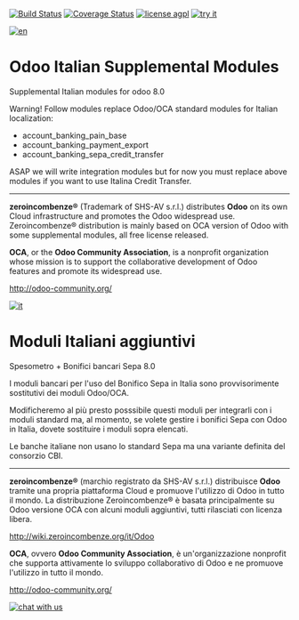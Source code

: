 [![Build Status](https://travis-ci.org/zeroincombenze/l10n-italy-supplemental.svg?branch=8.0)](https://travis-ci.org/zeroincombenze/l10n-italy-supplemental)
[![Coverage Status](https://coveralls.io/repos/github/zeroincombenze/l10n-italy-supplemental/badge.svg?branch=8.0)](https://coveralls.io/github/zeroincombenze/l10n-italy-supplemental?branch=8.0)
[![license agpl](https://img.shields.io/badge/licence-AGPL--3-green.svg)](http://www.gnu.org/licenses/agpl-3.0.html)
[![try it](https://www.zeroincombenze.it/wp-content/uploads/ci-ct/prd/button-try-it-8.svg)](http://erp8.zeroincombenze.it)


[![en](http://www.shs-av.com/wp-content/en_US.png)](http://wiki.zeroincombenze.org/it/Odoo/7.0/man)

Odoo Italian Supplemental Modules
=================================

Supplemental Italian modules for odoo 8.0

Warning! Follow modules replace Odoo/OCA standard modules for Italian localization:
- account_banking_pain_base
- account_banking_payment_export
- account_banking_sepa_credit_transfer

ASAP we will write integration modules but for now you must replace above modules if you want to use Italina Credit Transfer.

----

**zeroincombenze®** (Trademark of SHS-AV s.r.l.) distributes **Odoo** on its own
Cloud infrastructure and promotes the Odoo widespread use. Zeroincombenze® distribution
is mainly based on OCA version of Odoo with some supplemental modules, all free license released.

**OCA**, or the **Odoo Community Association**, is a nonprofit organization whose
mission is to support the collaborative development of Odoo features and
promote its widespread use.

http://odoo-community.org/



[![it](http://www.shs-av.com/wp-content/it_IT.png)](http://wiki.zeroincombenze.org/it/Odoo/7.0/man)

Moduli Italiani aggiuntivi
==========================

Spesometro + Bonifici bancari Sepa 8.0

I moduli bancari per l'uso del Bonifico Sepa in Italia sono provvisorimente sostitutivi dei moduli Odoo/OCA.

Modificheremo al più presto posssibile questi moduli per integrarli con i moduli standard ma, al momento, se volete gestire i bonifici Sepa con Odoo in Italia, dovete sostituire i moduli sopra elencati.

Le banche italiane non usano lo standard Sepa ma una variante definita del consorzio CBI.

----

**zeroincombenze®** (marchio registrato da SHS-AV s.r.l.) distribuisce **Odoo**
tramite una propria piattaforma Cloud e promuove l'utilizzo di Odoo in tutto il
mondo. La distribuzione Zeroincombenze® è basata principalmente su Odoo versione OCA
con alcuni moduli aggiuntivi, tutti rilasciati con licenza libera.

http://wiki.zeroincombenze.org/it/Odoo

**OCA**, ovvero **Odoo Community Association**, è un'organizzazione nonprofit che
supporta attivamente lo sviluppo collaborativo di Odoo e ne promuove l'utilizzo in
tutto il mondo.

http://odoo-community.org/


[![chat with us](http://www.shs-av.com/wp-content/chat_with_us.png)](https://www.zeroincombenze.it/chi-siamo/contatti/)
